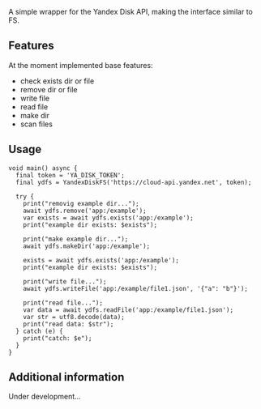 
A simple wrapper for the Yandex Disk API, making the interface similar to FS.

## Features

At the moment implemented base features:   
* check exists dir or file
* remove dir or file
* write file
* read file
* make dir
* scan files

## Usage

```
void main() async {
  final token = 'YA_DISK_TOKEN';
  final ydfs = YandexDiskFS('https://cloud-api.yandex.net', token);

  try {
    print("removig example dir...");
    await ydfs.remove('app:/example');
    var exists = await ydfs.exists('app:/example');
    print("example dir exists: $exists");

    print("make example dir...");
    await ydfs.makeDir('app:/example');

    exists = await ydfs.exists('app:/example');
    print("example dir exists: $exists");

    print("write file...");
    await ydfs.writeFile('app:/example/file1.json', '{"a": "b"}');

    print("read file...");
    var data = await ydfs.readFile('app:/example/file1.json');
    var str = utf8.decode(data);
    print("read data: $str");
  } catch (e) {
    print("catch: $e");
  }
}
```

## Additional information

Under development...
